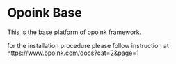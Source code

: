 # Opoink Base
This is the base platform of opoink framework.

for the installation procedure please follow instruction at https://www.opoink.com/docs?cat=2&page=1

